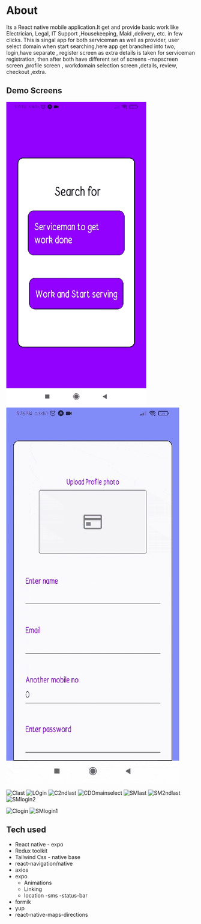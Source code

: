 # About
Its a React native mobile application.It  get and provide basic work like Electrician, Legal, IT Support ,Housekeeping, Maid ,delivery, etc. in few clicks.
This is singal app for both serviceman as well as provider, user select domain when start searching,here app get branched into two, login,have separate , register screen as extra details is taken for serviceman registration, then after both have different set of screens -mapscreen screen ,profile screen , workdomain selection screen ,details, review, checkout ,extra.  


## Demo Screens

![HOMe](./demogif/1633978491357.gif)
![Cregister](./demogif/1633978491344.gif)

![Clast](./demogif/1633978491304.gif)
![LOgin](./demogif/1633978491350.gif)
![C2ndlast](./demogif/1633978491310.gif)
![CDOmainselect](./demogif/1633978491333.gif)
![SMlast](./demogif/1633978491315.gif)
![SM2ndlast](./demogif/1633978491321.gif)
![SMlogin2](./demogif/1633978491327.gif)

![Clogin](./demogif/1633978491338.gif)
![SMlogin1](./demogif/1633978491298.gif)





## Tech used

- React native - expo
- Redux toolkit
- Tailwind Css  - native base
- react-navigation/native
- axios
- expo 
    - Animations
    - Linking 
    - location 
    -sms 
    -status-bar
- formik
- yup
- react-native-maps-directions
